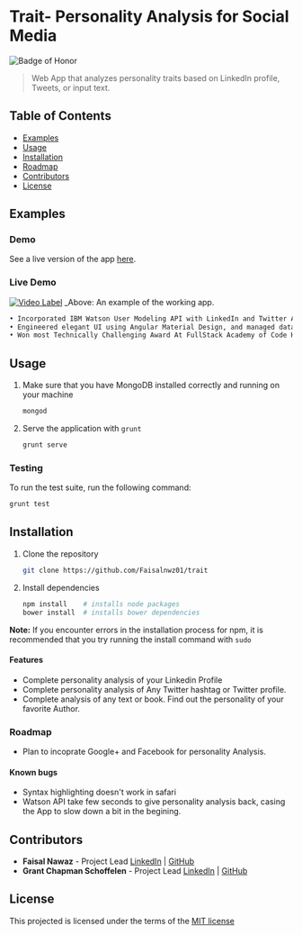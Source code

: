 # Trait- Personality Analysis for Social Media
![Badge of Honor](https://img.shields.io/badge/Built%20at-Fullstack-green.svg?style=flat-square)
> Web App that analyzes personality traits based on LinkedIn profile, Tweets, or input text.

## Table of Contents

- [Examples](#examples)
- [Usage](#usage)
- [Installation](#installation)
- [Roadmap](#roadmap)
- [Contributors](#contributors)
- [License](#license)

## Examples
### Demo

See a live version of the app [here](http://trait.herokuapp.com/login).

### Live Demo


[![Video Label](http://img.youtube.com/vi/dK9e_PgWLEo/0.jpg)](https://www.youtube.com/watch?dK9e_PgWLEo)
_Above: An example of the working app.


```html
• Incorporated IBM Watson User Modeling API with LinkedIn and Twitter APIs to analyze users personality traits 
• Engineered elegant UI using Angular Material Design, and managed data with interactive D3 graph 
• Won most Technically Challenging Award At FullStack Academy of Code Hackathon 2015
```

## Usage

1.  Make sure that you have MongoDB installed correctly and running on your machine

    ```bash
    mongod
    ```
2. Serve the application with `grunt`

    ```bash
    grunt serve
    ```
     
### Testing
To run the test suite, run the following command:

```bash
grunt test
```

## Installation

1. Clone the repository

	```bash
	git clone https://github.com/Faisalnwz01/trait
	```
2.	Install dependencies

	```bash
	npm install    # installs node packages
	bower install  # installs bower dependencies
	```

__Note:__ If you encounter errors in the installation process for npm, it is recommended that you try running the install command with `sudo`



#### Features

-	Complete personality analysis of your Linkedin Profile
-	Complete personality analysis of Any Twitter hashtag or Twitter profile. 
-	Complete analysis of any text or book. Find out the personality of your favorite Author.

### Roadmap
- Plan to incoprate Google+ and Facebook for personality Analysis.

#### Known bugs

- Syntax highlighting doesn't work in safari
- Watson API take few seconds to give personality analysis back, casing the App to slow down a bit in the begining.

## Contributors
* __Faisal Nawaz__ - Project Lead [LinkedIn](https://www.linkedin.com/in/faisalnwz) | [GitHub](https://github.com/faisalnwz01)
* __Grant Chapman Schoffelen__ - Project Lead  [LinkedIn](https://www.linkedin.com/profile/view?id=365808666) | [GitHub](https://github.com/GrantSchoffelen)

## License

This projected is licensed under the terms of the [MIT license](/LICENSE)


